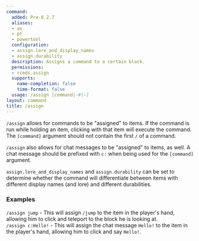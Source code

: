 ```yaml
---
command:
  added: Pre-0.2.7
  aliases:
  - as
  - pt
  - powertool
  configuration:
  - assign.lore_and_display_names
  - assign.durability
  description: Assigns a command to a certain block.
  permissions:
  - rcmds.assign
  supports:
    name-completion: false
    time-format: false
  usage: /assign [command|-#|~]
layout: command
title: /assign
---
```


```/assign``` allows for commands to be "assigned" to items. If the command is run while holding an item, clicking with
that item will execute the command. The ```[command]``` argument should not contain the first ```/``` of a command.

```/assign``` also allows for chat messages to be "assigned" to items, as well. A chat message should be prefixed with
```c:``` when being used for the ```[command]``` argument.

```assign.lore_and_display_names``` and ```assign.durability``` can be set to determine whether the command will
differentiate between items with different display names (and lore) and different durabilities.

### Examples

```/assign jump``` - This will assign ```/jump``` to the item in the player's hand, allowing him to click and teleport
to the block he is looking at.  
```/assign c:Hello!``` - This will assign the chat message ```Hello!``` to the item in the player's hand, allowing him
to click and say ```Hello!```.


